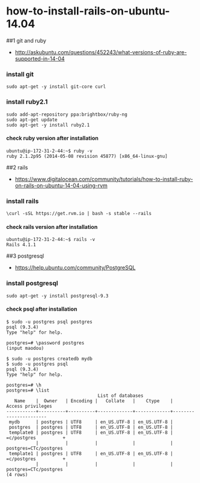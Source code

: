 
# how-to-install-rails-on-ubuntu-14.04

##1 git and ruby
* http://askubuntu.com/questions/452243/what-versions-of-ruby-are-supported-in-14-04

### install git
    sudo apt-get -y install git-core curl
    
### install ruby2.1
    sudo add-apt-repository ppa:brightbox/ruby-ng
    sudo apt-get update
    sudo apt-get -y install ruby2.1

#### check ruby version after installation
    ubuntu@ip-172-31-2-44:~$ ruby -v
    ruby 2.1.2p95 (2014-05-08 revision 45877) [x86_64-linux-gnu]
  
##2 rails

* https://www.digitalocean.com/community/tutorials/how-to-install-ruby-on-rails-on-ubuntu-14-04-using-rvm

### install rails
    \curl -sSL https://get.rvm.io | bash -s stable --rails

#### check rails version after installation
    ubuntu@ip-172-31-2-44:~$ rails -v
    Rails 4.1.1

##3 postgresql

* https://help.ubuntu.com/community/PostgreSQL

### install postgresql
    sudo apt-get -y install postgresql-9.3
    
#### check psql after installation
    $ sudo -u postgres psql postgres
    psql (9.3.4)
    Type "help" for help.
    
    postgres=# \password postgres
    (input maodou)
    
    $ sudo -u postgres createdb mydb
    $ sudo -u postgres psql
    psql (9.3.4)
    Type "help" for help.
    
    postgres=# \h
    postgres=# \list
                                      List of databases
       Name    |  Owner   | Encoding |   Collate   |    Ctype    |   Access privileges   
    -----------+----------+----------+-------------+-------------+-----------------------
     mydb      | postgres | UTF8     | en_US.UTF-8 | en_US.UTF-8 | 
     postgres  | postgres | UTF8     | en_US.UTF-8 | en_US.UTF-8 | 
     template0 | postgres | UTF8     | en_US.UTF-8 | en_US.UTF-8 | =c/postgres          +
               |          |          |             |             | postgres=CTc/postgres
     template1 | postgres | UTF8     | en_US.UTF-8 | en_US.UTF-8 | =c/postgres          +
               |          |          |             |             | postgres=CTc/postgres
    (4 rows)
    
